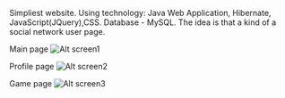 Simpliest website. Using technology: Java Web Application, Hibernate, JavaScript(JQuery),CSS. Database - MySQL.
The idea is that a kind of a social network user page.

Main page
![Alt screen1](http://i.imgur.com/JAF4No7.jpg)

Profile page
![Alt screen2](http://i.imgur.com/btNLY4C.jpg)

Game page
![Alt screen3](http://i.imgur.com/C7rTmdr.jpg)
